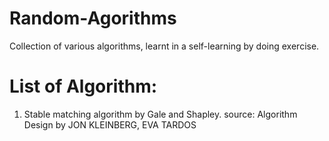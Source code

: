 # Random-Agorithms
Collection of various algorithms, learnt in a self-learning by doing exercise.

# List of Algorithm:
1. Stable matching algorithm by Gale and Shapley.
source: Algorithm Design by JON KLEINBERG, EVA TARDOS
